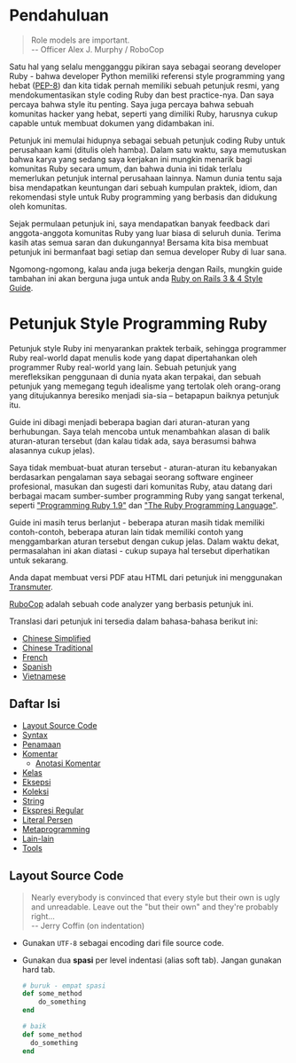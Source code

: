 # Pendahuluan

> Role models are important. <br/>
> -- Officer Alex J. Murphy / RoboCop

Satu hal yang selalu mengganggu pikiran saya sebagai seorang developer Ruby - 
bahwa developer Python memiliki referensi style programming yang hebat 
([PEP-8](http://www.python.org/dev/peps/pep-0008/)) dan kita tidak pernah
memiliki sebuah petunjuk resmi, yang mendokumentasikan style coding Ruby dan
best practice-nya. Dan saya percaya bahwa style itu penting. Saya juga percaya
bahwa sebuah komunitas hacker yang hebat, seperti yang dimiliki Ruby, harusnya
cukup capable untuk membuat dokumen yang didambakan ini.

Petunjuk ini memulai hidupnya sebagai sebuah petunjuk coding Ruby untuk
perusahaan kami (ditulis oleh hamba). Dalam satu waktu, saya memutuskan bahwa
karya yang sedang saya kerjakan ini mungkin menarik bagi komunitas Ruby secara umum,
dan bahwa dunia ini tidak terlalu memerlukan petunjuk internal perusahaan lainnya.
Namun dunia tentu saja bisa mendapatkan keuntungan dari sebuah kumpulan praktek,
idiom, dan rekomendasi style untuk Ruby programming yang berbasis dan didukung oleh
komunitas.

Sejak permulaan petunjuk ini, saya mendapatkan banyak feedback dari anggota-anggota
komunitas Ruby yang luar biasa di seluruh dunia. Terima kasih atas semua saran dan
dukungannya! Bersama kita bisa membuat petunjuk ini bermanfaat bagi setiap dan semua
developer Ruby di luar sana.

Ngomong-ngomong, kalau anda juga bekerja dengan Rails, mungkin guide tambahan ini akan
berguna juga untuk anda [Ruby on Rails 3 & 4 Style Guide](https://github.com/bbatsov/rails-style-guide).

# Petunjuk Style Programming Ruby

Petunjuk style Ruby ini menyarankan praktek terbaik, sehingga programmer Ruby real-world
dapat menulis kode yang dapat dipertahankan oleh programmer Ruby real-world yang lain. Sebuah
petunjuk  yang merefleksikan penggunaan di dunia nyata akan terpakai, dan sebuah
petunjuk yang memegang teguh idealisme yang tertolak oleh orang-orang yang ditujukannya
beresiko menjadi sia-sia &ndash; betapapun baiknya petunjuk itu.

Guide ini dibagi menjadi beberapa bagian dari aturan-aturan yang berhubungan. Saya telah mencoba
untuk menambahkan alasan di balik aturan-aturan tersebut (dan kalau tidak ada, saya berasumsi
bahwa alasannya cukup jelas).

Saya tidak membuat-buat aturan tersebut - aturan-aturan itu kebanyakan berdasarkan pengalaman
saya sebagai seorang software engineer profesional, masukan dan sugesti dari komunitas Ruby, atau
datang dari berbagai macam sumber-sumber programming Ruby yang sangat terkenal, seperti 
["Programming Ruby 1.9"](http://pragprog.com/book/ruby4/programming-ruby-1-9-2-0)
dan ["The Ruby Programming Language"](http://www.amazon.com/Ruby-Programming-Language-David-Flanagan/dp/0596516177).

Guide ini masih terus berlanjut - beberapa aturan masih tidak memiliki contoh-contoh, beberapa aturan lain
tidak memiliki contoh yang menggambarkan aturan tersebut dengan cukup jelas. Dalam waktu dekat, permasalahan
ini akan diatasi - cukup supaya hal tersebut diperhatikan untuk sekarang.

Anda dapat membuat versi PDF atau HTML dari petunjuk ini menggunakan [Transmuter](https://github.com/TechnoGate/transmuter).

[RuboCop](https://github.com/bbatsov/rubocop) adalah sebuah code analyzer yang berbasis petunjuk ini.

Translasi dari petunjuk ini tersedia dalam bahasa-bahasa berikut ini:

* [Chinese Simplified](https://github.com/JuanitoFatas/ruby-style-guide/blob/master/README-zhCN.md)
* [Chinese Traditional](https://github.com/JuanitoFatas/ruby-style-guide/blob/master/README-zhTW.md)
* [French](https://github.com/porecreat/ruby-style-guide/blob/master/README-frFR.md)
* [Spanish](https://github.com/alemohamad/ruby-style-guide/blob/master/README-esLA.md)
* [Vietnamese](https://github.com/scrum2b/ruby-style-guide/blob/master/README-viVN.md) 

## Daftar Isi

* [Layout Source Code](#source-code-layout)
* [Syntax](#syntax)
* [Penamaan](#naming)
* [Komentar](#comments)
    * [Anotasi Komentar](#comment-annotations)
* [Kelas](#classes--modules)
* [Eksepsi](#exceptions)
* [Koleksi](#collections)
* [String](#strings)
* [Ekspresi Regular](#regular-expressions)
* [Literal Persen](#percent-literals)
* [Metaprogramming](#metaprogramming)
* [Lain-lain](#misc)
* [Tools](#tools)

## Layout Source Code

> Nearly everybody is convinced that every style but their own is
> ugly and unreadable. Leave out the "but their own" and they're
> probably right... <br/>
> -- Jerry Coffin (on indentation)

* Gunakan `UTF-8` sebagai encoding dari file source code.
* Gunakan dua **spasi** per level indentasi (alias soft tab). Jangan gunakan hard tab.

    ```Ruby
    # buruk - empat spasi
    def some_method
        do_something
    end

    # baik
    def some_method
      do_something
    end
    ```
